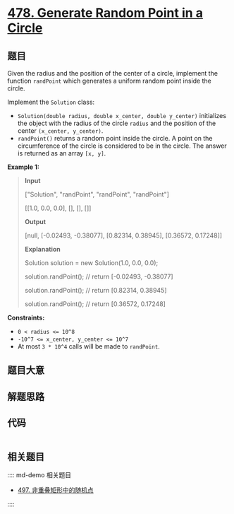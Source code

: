 # [478. Generate Random Point in a Circle](https://leetcode.com/problems/generate-random-point-in-a-circle/)

## 题目

Given the radius and the position of the center of a circle, implement the
function `randPoint` which generates a uniform random point inside the circle.

Implement the `Solution` class:

- `Solution(double radius, double x_center, double y_center)` initializes the object with the radius of the circle `radius` and the position of the center `(x_center, y_center)`.
- `randPoint()` returns a random point inside the circle. A point on the circumference of the circle is considered to be in the circle. The answer is returned as an array `[x, y]`.

**Example 1:**

> **Input**
>
> ["Solution", "randPoint", "randPoint", "randPoint"]
>
> [[1.0, 0.0, 0.0], [], [], []]
>
> **Output**
>
> [null, [-0.02493, -0.38077], [0.82314, 0.38945], [0.36572, 0.17248]]
>
> **Explanation**
>
> Solution solution = new Solution(1.0, 0.0, 0.0);
>
> solution.randPoint(); // return [-0.02493, -0.38077]
>
> solution.randPoint(); // return [0.82314, 0.38945]
>
> solution.randPoint(); // return [0.36572, 0.17248]

**Constraints:**

- `0 < radius <= 10^8`
- `-10^7 <= x_center, y_center <= 10^7`
- At most `3 * 10^4` calls will be made to `randPoint`.

## 题目大意

## 解题思路

## 代码

```javascript

```

## 相关题目

:::: md-demo 相关题目

- [497. 非重叠矩形中的随机点](https://leetcode.com/problems/random-point-in-non-overlapping-rectangles)

::::
